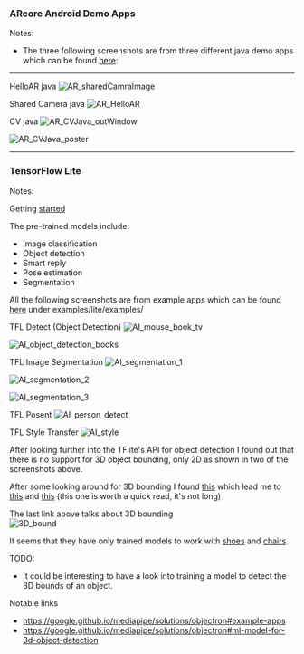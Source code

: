 ### ARcore Android Demo Apps 

Notes: 
- The three following screenshots are from three different java demo apps which can be found [here](https://eur02.safelinks.protection.outlook.com/GetUrlReputation):  

---

 HelloAR java 
 ![AR_sharedCamraImage](https://user-images.githubusercontent.com/18222860/85179171-326c4f00-b278-11ea-87be-4a414ae6b7bd.png)

 Shared Camera java 
 ![AR_HelloAR](https://user-images.githubusercontent.com/18222860/85179248-69426500-b278-11ea-96fb-c453378a2c79.png)

CV java
![AR_CVJava_outWindow](https://user-images.githubusercontent.com/18222860/85179280-7d866200-b278-11ea-8bac-5e819118e98e.png)

![AR_CVJava_poster](https://user-images.githubusercontent.com/18222860/85179306-8a0aba80-b278-11ea-840d-1046570799ad.png)

---

### TensorFlow Lite 

Notes: 
 
Getting [started](https://www.tensorflow.org/lite/guide/get_started)

The pre-trained models include: 
 - Image classification 
 - Object detection 
 - Smart reply 
 - Pose estimation 
 - Segmentation 

All the following screenshots are from example apps which can be found [here](https://github.com/tensorflow/examples) under examples/lite/examples/ 
 
 
 TFL Detect (Object Detection)
 ![AI_mouse_book_tv](https://user-images.githubusercontent.com/18222860/85179654-5da36e00-b279-11ea-8ee8-69a9ecfb64d3.png)

![AI_object_detection_books](https://user-images.githubusercontent.com/18222860/85179692-76138880-b279-11ea-97b4-dd188dfc5ed5.png)

TFL Image Segmentation 
![AI_segmentation_1](https://user-images.githubusercontent.com/18222860/85179719-8e83a300-b279-11ea-977d-74273941c269.png)

![AI_segmentation_2](https://user-images.githubusercontent.com/18222860/85179753-a0fddc80-b279-11ea-8ccb-9443fdf6afec.png)

![AI_segmentation_3](https://user-images.githubusercontent.com/18222860/85179773-ace99e80-b279-11ea-9c79-5be81dab808e.png)

TFL Posent
![AI_person_detect](https://user-images.githubusercontent.com/18222860/85179864-e1f5f100-b279-11ea-8c7e-5721c3a5d04f.png)

TFL Style Transfer
![AI_style](https://user-images.githubusercontent.com/18222860/85179918-02be4680-b27a-11ea-9b40-073ea0d23891.png)


After looking further into the TFlite's API for object detection I found out that there is no support for 3D object bounding, only 2D as shown in two of the screenshots above. 

After some looking around for 3D bounding I found [this](https://github.com/terryky/tflite_gles_app/tree/master/trt_objectron) which lead me to [this](https://github.com/google/mediapipe/tree/master/mediapipe/models) and [this](https://ai.googleblog.com/2020/03/real-time-3d-object-detection-on-mobile.html) (this one is worth a quick read, it's not long) 

The last link above talks about 3D bounding  
![3D_bound](https://user-images.githubusercontent.com/18222860/85180188-adcf0000-b27a-11ea-89b1-90e898c46905.gif)

It seems that they have only trained models to work with [shoes](https://github.com/google/mediapipe/blob/master/mediapipe/models/object_detection_3d_sneakers.tflite) and [chairs](https://github.com/google/mediapipe/blob/master/mediapipe/models/object_detection_3d_chair.tflite). 

TODO:  
- It could be interesting to have a look into training a model to detect the 3D bounds of an object. 

Notable links 
- https://google.github.io/mediapipe/solutions/objectron#example-apps 
- https://google.github.io/mediapipe/solutions/objectron#ml-model-for-3d-object-detection 
